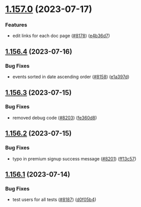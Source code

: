 # [1.157.0](https://github.com/EddieHubCommunity/LinkFree/compare/v1.156.4...v1.157.0) (2023-07-17)


### Features

* edit links for each doc page ([#8178](https://github.com/EddieHubCommunity/LinkFree/issues/8178)) ([e4b36d7](https://github.com/EddieHubCommunity/LinkFree/commit/e4b36d7ea282d3ca780c5e1463d3221aac51ed59))



## [1.156.4](https://github.com/EddieHubCommunity/LinkFree/compare/v1.156.3...v1.156.4) (2023-07-16)


### Bug Fixes

* events sorted in date ascending order ([#8158](https://github.com/EddieHubCommunity/LinkFree/issues/8158)) ([e1a397d](https://github.com/EddieHubCommunity/LinkFree/commit/e1a397d0f7299fd6baf12a00887550c23ab43ad9))



## [1.156.3](https://github.com/EddieHubCommunity/LinkFree/compare/v1.156.2...v1.156.3) (2023-07-15)


### Bug Fixes

* removed debug code ([#8203](https://github.com/EddieHubCommunity/LinkFree/issues/8203)) ([fe360d8](https://github.com/EddieHubCommunity/LinkFree/commit/fe360d8ae3701b5d0a759f24f057ffcb3d49d8f6))



## [1.156.2](https://github.com/EddieHubCommunity/LinkFree/compare/v1.156.1...v1.156.2) (2023-07-15)


### Bug Fixes

* typo in premium signup success message ([#8201](https://github.com/EddieHubCommunity/LinkFree/issues/8201)) ([ff13c57](https://github.com/EddieHubCommunity/LinkFree/commit/ff13c577862c102e8aeba72320a4ce5b2a808cbc))



## [1.156.1](https://github.com/EddieHubCommunity/LinkFree/compare/v1.156.0...v1.156.1) (2023-07-14)


### Bug Fixes

* test users for all tests ([#8187](https://github.com/EddieHubCommunity/LinkFree/issues/8187)) ([d0f05b4](https://github.com/EddieHubCommunity/LinkFree/commit/d0f05b4a31fe3bca8eddf5406e228e6700c8bbfb))



